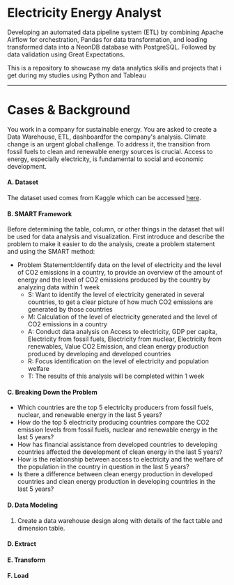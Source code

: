 # Electricity Energy Analyst

Developing an automated data pipeline system (ETL) by combining Apache Airflow for orchestration, Pandas for data transformation, and loading transformed data into a NeonDB database with PostgreSQL. Followed by data validation using Great Expectations.

This is a repository to showcase my data analytics skills and projects that i get during my studies using Python and Tableau

---

# Cases & Background
You work in a company for sustainable energy. You are asked to create a Data Warehouse, ETL, dashboardfor the company's analysis. Climate change is an urgent global challenge. To address it, the transition from fossil fuels to clean and renewable energy sources is crucial. Access to energy, especially electricity, is fundamental to social and economic development.

#### A. Dataset
The dataset used comes from Kaggle which can be accessed [here](https://console.cloud.google.com/bigquery?p=bigquery-public-data&d=thelook_ecommerce).

#### B. SMART Framework
Before determining the table, column, or other things in the dataset that will be used for data analysis and visualization. First introduce and describe the problem to make it easier to do the analysis, create a problem statement and using the SMART method:
  - Problem Statement:Identify data on the level of electricity and the level of CO2 emissions in a country, to provide an overview of the amount of energy and the level of CO2 emissions produced by the country by analyzing data within 1 week
      + S: Want to identify the level of electricity generated in several countries, to get a clear picture of how much CO2 emissions are generated by those countries
      + M: Calculation of the level of electricity generated and the level of CO2 emissions in a country
      + A: Conduct data analysis on Access to electricity, GDP per capita, Electricity from fossil fuels, Electricity from nuclear, Electricity from renewables, Value CO2 Emission, and clean energy production produced by developing and developed countries
      + R: Focus identification on the level of electricity and population welfare
      + T: The results of this analysis will be completed within 1 week

#### C. Breaking Down the Problem
  - Which countries are the top 5 electricity producers from fossil fuels, nuclear, and renewable energy in the last 5 years?
  - How do the top 5 electricity producing countries compare the CO2 emission levels from fossil fuels, nuclear and renewable energy in the last 5 years?
  - How has financial assistance from developed countries to developing countries affected the development of clean energy in the last 5 years?
  - How is the relationship between access to electricity and the welfare of the population in the country in question in the last 5 years?
  - Is there a difference between clean energy production in developed countries and clean energy production in developing countries in the last 5 years?


#### D. Data Modeling
1. Create a data warehouse design along with details of the fact table and dimension table.

#### D. Extract


#### E. Transform



#### F. Load

